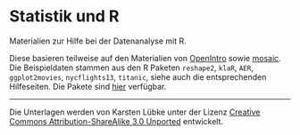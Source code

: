 # Statistik und R
Materialien zur Hilfe bei der Datenanalyse mit R.

Diese basieren teilweise auf den Materialien von [OpenIntro](https://www.openintro.org/) sowie [mosaic](https://cran.r-project.org/web/packages/mosaic/vignettes/mosaic-resources.html). Die Beispieldaten stammen aus den R Paketen `reshape2`, `klaR`, `AER`, `ggplot2movies`, `nycflights13`, `titanic`, siehe auch die entsprechenden Hilfeseiten. Die Pakete sind [hier](https://cloud.r-project.org/web/packages/index.html) verfügbar.

***
Die Unterlagen werden von Karsten Lübke unter der Lizenz [Creative Commons Attribution-ShareAlike 3.0 Unported](http://creativecommons.org/licenses/by-sa/3.0) entwickelt. 

